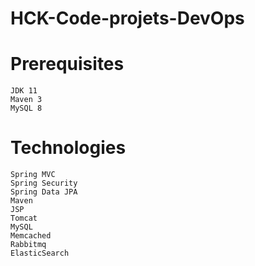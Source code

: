 # HCK-Code-projets-DevOps
# Prerequisites

    JDK 11
    Maven 3
    MySQL 8

# Technologies

    Spring MVC
    Spring Security
    Spring Data JPA
    Maven
    JSP
    Tomcat
    MySQL
    Memcached
    Rabbitmq
    ElasticSearch
